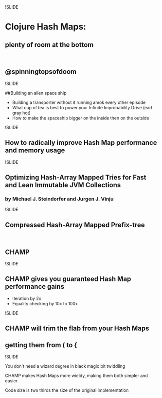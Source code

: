 !SLIDE

# Clojure Hash Maps:
## plenty of room at the bottom

&nbsp;
## @spinningtopsofdoom

!SLIDE

##Building an alien space ship

- Building a transporter without it running amok every other episode
- What cup of tea is best to power your Infinite Improbability Drive (earl gray hot)
- How to make the spaceship bigger on the inside then on the outside

!SLIDE

## How to radically improve Hash Map performance and memory usage

!SLIDE

## Optimizing Hash-Array Mapped Tries for Fast and Lean Immutable JVM Collections
### by Michael J. Steindorfer and Jurgen J. Vinju

!SLIDE

## Compressed Hash-Array Mapped Prefix-tree

&nbsp;
## CHAMP

!SLIDE

## CHAMP gives you guaranteed Hash Map performance gains

- Iteration by 2x
- Equality checking by 10x to 100x

!SLIDE

## CHAMP will trim the flab from your Hash Maps

## getting them from **(** to **{**

!SLIDE

You don't need a wizard degree in black magic bit twiddling

CHAMP makes Hash Maps more wieldy, making them both simpler and easier

Code size is two thirds the size of the original implementation
